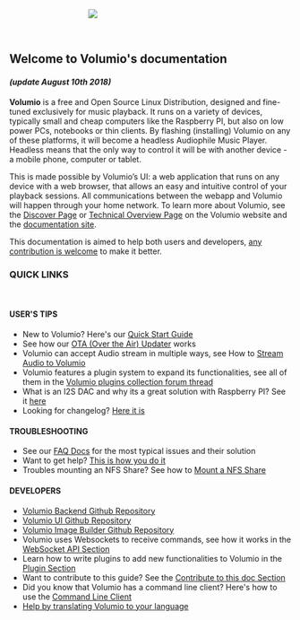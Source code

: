 <div class="homelogo" style="display: block;margin: 0 auto;max-width:44%;"><img src ="https://cdn.volumio.org/wp-content/uploads/2016/09/volumio-header.png" /></div>

&nbsp;
## Welcome to Volumio's documentation
#### _(update August 10th 2018)_


__Volumio__ is a free and Open Source Linux Distribution, designed and fine-tuned exclusively for music playback. It runs on a variety of devices, typically small and cheap computers like the Raspberry PI, but also on low power PCs, notebooks or thin clients.
By flashing (installing) Volumio on any of these platforms, it will become a headless Audiophile Music Player. Headless means that the only  way to control it will be with another device - a mobile phone, computer or tablet.

This is made possible by Volumio’s UI: a web application that runs on any device with a web browser, that allows an easy and intuitive control of your playback sessions. All communications between the webapp and Volumio will happen through your home network.
To learn more about Volumio, see the <a href="https://volumio.org/discover/" target="_blank">Discover Page</a> or  <a href="https://volumio.org/technical-overview/" target="_blank">Technical Overview Page</a> on the Volumio website
and the <a href="http://docs.volumio.org/" target="_blank">documentation site</a>.

This documentation is aimed to help both users and developers, [any contribution is welcome](/docs/Good_to_Knows/Contribute_to_this_Doc) to make it better.


### QUICK LINKS

&nbsp;

#### USER'S TIPS

* New to Volumio? Here's our [Quick Start Guide](/docs/User_Manual/Quick_Start_Guide)
* See how our [OTA (Over the Air) Updater](/docs/User_Manual/System_updates) works
* Volumio can accept Audio stream in multiple ways, see How to [Stream Audio to Volumio](/docs/User_Manual/Stream_audio_to_volumio)
* Volumio features a plugin system to expand its functionalities, see all of them in the <a href="https://volumio.org/forum/volumio-plugins-collection-t6251.html" target="_blank">Volumio plugins collection forum thread</a>
* What is an I2S DAC and why its a great solution with Raspberry PI? See it <a href="https://volumio.org/raspberry-pi-i2s-dac-sounds-so-good/" target="_blank">here</a>
* Looking for changelog? <a href="https://volumio.org/forum/changelog-t1575.html" target="_blank">Here it is</a>


#### TROUBLESHOOTING

* See our <a href="https://volumio.github.io/docs/FAQs/General.html" target="_blank">FAQ Docs</a> for the most typical issues and their solution
* Want to get help? <a href="https://volumio.org/forum/tipps-guidlines-get-faster-help-t1569.html" target="_blank">This is how you do it</a>  
* Troubles mounting an NFS Share? See how to [Mount a NFS Share](/docs/Good_to_Knows/Mounting_an_NFS_Share)

#### DEVELOPERS

* <a href="https://github.com/volumio/Volumio2" target="_blank">Volumio Backend Github Repository</a>
* <a href="https://github.com/volumio/Volumio2-UI" target="_blank">Volumio UI Github Repository</a>
* <a href="https://github.com/volumio/Build" target="_blank">Volumio Image Builder Github Repository</a>
* Volumio uses Websockets to receive commands, see how it works in the [WebSocket API Section](/docs/API/WebSocket_APIs)
* Learn how to write plugins to add new functionalities to Volumio in the [Plugin Section](/docs/Plugin_System/Plugin_System_Overview)
* Want to contribute to this guide? See the [Contribute to this doc Section](/docs/Good_to_Knows/Contribute_to_this_Doc)
* Did you know that Volumio has a command line client? Here's how to use the  [Command Line Client](/docs/Good_to_Knows/Command_Line_Client)
* <a href="https://volumio.org/forum/contribute-translating-volumio-your-language-t4289.html" target="_blank">Help by translating Volumio to your language</a>

<!-- ALL-CONTRIBUTORS-LIST:START - Do not remove or modify this section -->
<!-- ALL-CONTRIBUTORS-LIST:END -->
